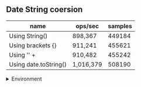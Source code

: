 ## Date String coersion

|name|ops/sec|samples|
|-|-|-|
|Using String()|898,367|449184|
|Using brackets {}|911,241|455621|
|Using '' + |910,482|455242|
|Using date.toString()|1,016,379|508190|


<details>
<summary>Environment</summary>

* __Machine:__ linux x64 | 4 vCPUs | 7.6GB Mem
* __Run:__ Wed Sep 25 2024 19:44:30 GMT+0000 (Coordinated Universal Time)
</details>

<!--
{"environment":{"platform":"linux","arch":"x64","cpus":4,"totalMemory":7.597896575927734},"benchmarks":[{"name":"Using String()","opsSec":898367.0948005144,"samples":449184},{"name":"Using brackets {}","opsSec":911241.642843173,"samples":455621},{"name":"Using '' + ","opsSec":910482.4522019635,"samples":455242},{"name":"Using date.toString()","opsSec":1016379.9272072383,"samples":508190}]}-->
